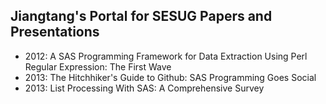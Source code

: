 Jiangtang's Portal for SESUG Papers and Presentations
-------------------------------------------

* 2012: A SAS Programming Framework for Data Extraction Using Perl Regular Expression: The First Wave 
* 2013: The Hitchhiker's Guide to Github: SAS Programming Goes Social
* 2013: List Processing With SAS: A Comprehensive Survey